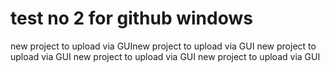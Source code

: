# test no 2 for github windows
new project to upload via GUInew project to upload via GUI
new project to upload via GUI
new project to upload via GUI
new project to upload via GUI